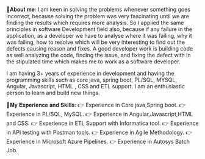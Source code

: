 🔷𝐀𝐛𝐨𝐮𝐭 𝐦𝐞:
I am keen in solving the problems whenever something goes incorrect, because solving the problem was very fascinating until we are finding the results which requires more analysis. So I applied the same principles in software Development field also, because if any failure in the application, as a developer we have to analyse where it was failing, why it was failing, how to resolve which will be very interesting to find out the defects causing reason and fixes. A good developer work is building code as well analyzing the code, finding the issue, and fixing the defect with in the stipulated time which makes me to work as a software developer.

I am having 3+ years of experience in development and having the programming skills such as core java, spring boot, PL/SQL, MYSQL, Angular, Javascript, HTML , CSS and ETL support. I am an enthusiastic person to learn and build new things.

🔷𝐌𝐲 𝐄𝐱𝐩𝐞𝐫𝐢𝐞𝐧𝐜𝐞 𝐚𝐧𝐝 𝐒𝐤𝐢𝐥𝐥𝐬:
👉 Experience in Core java,Spring boot.
👉 Experience in PL/SQL, MySQL.
👉 Experience in Angular,Javascript,HTML and CSS.
👉 Experience in ETL Support with Informatica tool.
👉 Experience in API testing with Postman tools.
👉 Experience in Agile Methodology.
👉 Experience in Microsoft Azure Pipelines.
👉 Experience in Autosys Batch Job.
